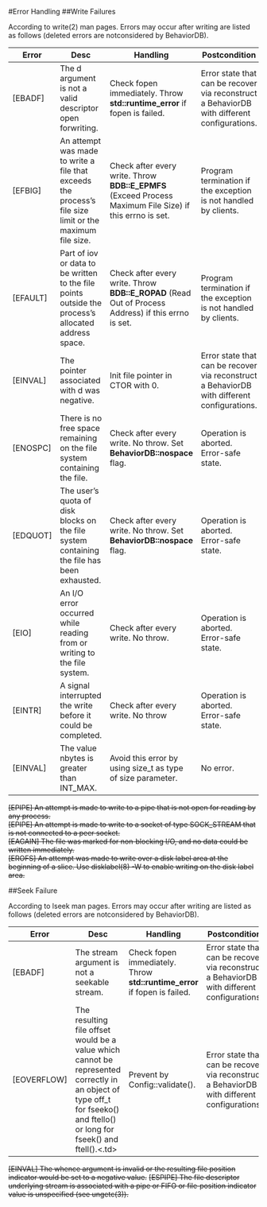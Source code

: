 #Error Handling
##Write Failures

According to write(2) man pages. Errors may occur after writing are listed as follows
(deleted errors are notconsidered by BehaviorDB).

<table>
<thead>
	<tr>
		<th>Error</th>
		<th>Desc</th>
		<th>Handling</th>
		<th>Postcondition</th>
		<th>Impl</th>
	</tr>
</thead>
<tbody>
<tr>
	<td>[EBADF]</td>
	<td>The d argument is not a valid descriptor open forwriting.</td>
	<td>Check fopen immediately. Throw <strong>std::runtime_error</strong> if fopen is failed.</td>
	<td>Error state that can be recover via reconstruct a BehaviorDB with different configurations.</td>
	<td>Yes</td>
</tr>

<tr>
	<td>[EFBIG]</td>
	<td>An attempt was made to write a file that exceeds the process’s file size limit or the maximum file size.</td>
	<td>Check after every write. Throw <strong>BDB::E_EPMFS</strong> (Exceed Process Maximum File Size) if this errno is set.</td>
	<td>Program termination if the exception is not handled by clients.</td>
	<td>No</td>
</tr>

<tr>
	<td>[EFAULT]</td>
	<td>Part of iov or data to be written to the file points outside the process’s allocated address space.</td>
	<td>Check after every write. Throw <strong>BDB::E_ROPAD</strong> (Read Out of Process Address) if this errno is set.</td>
	<td>Program termination if the exception is not handled by clients.</td>
	<td>No</td>
</tr>

<tr>
	<td>[EINVAL]</td>
	<td>The pointer associated with d was negative. </td>
	<td>Init file pointer in CTOR with 0.</td>
	<td>Error state that can be recover via reconstruct a BehaviorDB with different configurations.<td/>
	<td>Yes</td>
</tr>

<tr>
	<td>[ENOSPC]</td>
	<td>There is no free space remaining on the file system containing the file.</td>
	<td>Check after every write. No throw. Set <strong>BehaviorDB::nospace</strong> flag.</td>
	<td>Operation is aborted. Error-safe state.</td>
	<td>No</td>
</tr>

<tr>
	<td>[EDQUOT]</td>
	<td>The user’s quota of disk blocks on the file system containing the file has been exhausted.</td>
	<td>Check after every write. No throw. Set <strong>BehaviorDB::nospace</strong> flag.</td>
	<td>Operation is aborted. Error-safe state.</td>
	<td>No</td>
</tr>

<tr>
	<td>[EIO]</td>
	<td>An I/O error occurred while reading from or writing to the file system.</td>
	<td>Check after every write. No throw.</td>
	<td>Operation is aborted. Error-safe state.</td>
	<td>No</td>
</tr>

<tr>
	<td>[EINTR]</td>
	<td>A signal interrupted the write before it could be completed.</td>
	<td>Check after every write. No throw</td>
	<td>Operation is aborted. Error-safe state.</td>
	<td>No</td>
</tr>

<tr>
	<td>[EINVAL]</td>
	<td>The value nbytes is greater than INT_MAX.</td>
	<td>Avoid this error by using size_t as type of size parameter.</td>
	<td>No error.</td>
	<td>Yes</td>
</tr>
</tbody>

</table>

<del>[EPIPE]            An attempt is made to write to a pipe that is not open for reading by any process.</del></br>
<del>[EPIPE]            An attempt is made to write to a socket of type SOCK_STREAM that is not connected to a peer socket.</del></br>
<del>[EAGAIN]           The file was marked for non‐blocking I/O, and no data could be written immediately.</del></br>
<del>[EROFS]            An attempt was made to write over a disk label area at the beginning of a slice. Use disklabel(8) -W to enable writing on the disk label area.<del>

##Seek Failure

According to lseek man pages. Errors may occur after writing are listed as follows
(deleted errors are notconsidered by BehaviorDB).

<table>
<thead>
	<tr>
		<th>Error</th>
		<th>Desc</th>
		<th>Handling</th>
		<th>Postcondition</th>
		<th>Impl</th>
	</tr>
</thead>
<tbody>
<tr>
	<td>[EBADF]</td>
	<td>The stream argument is not a seekable stream.</td>
	<td>Check fopen immediately. Throw <strong>std::runtime_error</strong> if fopen is failed.</td>
	<td>Error state that can be recover via reconstruct a BehaviorDB with different configurations.</td>
	<td>Yes</td>
</tr>
<tr>
	<td>[EOVERFLOW]</td>
	<td>The resulting file offset would be a value which cannot be represented correctly in an object of type off_t for fseeko() and ftello() or long for fseek() and ftell().<.td>
	<td>Prevent by Config::validate().</td>
	<td>Error state that can be recover via reconstruct a BehaviorDB with different configurations.</td>
	<td>Yes</td>
</tr>
</tbody>
</table>

<del>[EINVAL]	The whence argument is invalid or the resulting file position indicator would be set to a negative value.</del>
<del>[ESPIPE]           The file descriptor underlying stream is associated with a pipe or FIFO or file‐position indicator value is unspecified (see ungetc(3)).</del>



